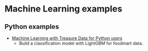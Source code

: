 # Machine Learning examples

## Python examples

- [Machine Learning with Treasure Data for Python users](./foodmart/machine-learning-with-treasure-data-for-python-users.ipynb)
  - Build a classification model with LightGBM for foodmart data.